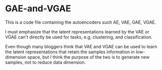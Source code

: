 # GAE-and-VGAE
This is a code file containing the autoencoders such AE, VAE, GAE, VGAE.

I must emphasize that the latent representations learned by the  VAE or VGAE can't directly be used for tasks, 
e.g, clustering, and classification.

Even though many bloggers think that VAE and VGAE can be used to learn the latent representations that retain the samples information in low-dimension space, but I think the purpose of the two is to generate new samples, not to reduce data dimension.
